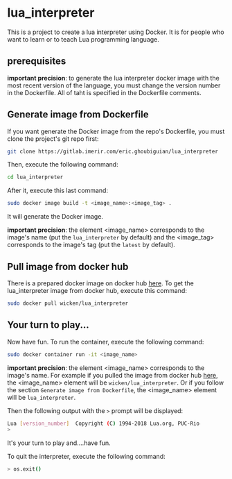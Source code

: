 # lua_interpreter

This is a project to create a lua interpreter using Docker.
It is for people who want to learn or to teach Lua programming language.

## prerequisites



__important precision__: to generate the lua interpreter docker image with the most recent version of the language, you must change the version number in the Dockerfile. All of taht is specified in the Dockerfile comments.

## Generate image from Dockerfile

If you want generate the Docker image from the repo's Dockerfile, you must clone the project's git repo first:

```bash
git clone https://gitlab.imerir.com/eric.ghoubiguian/lua_interpreter
```
Then, execute the following command:

```bash
cd lua_interpreter
```
After it, execute this last command:

```bash
sudo docker image build -t <image_name>:<image_tag> .
```
It will generate the Docker image.

__important precision__: the element <image_name> corresponds to the image's name (put the `lua_interpreter` by default) and the <image_tag> corresponds to the image's tag (put the `latest` by default).

## Pull image from docker hub

There is a prepared docker image on docker hub [here](https://hub.docker.com/r/wicken/lua_interpreter).
To get the lua_interpreter image from docker hub, execute this command:

```bash
sudo docker pull wicken/lua_interpreter
```
## Your turn to play...

Now have fun.
To run the container, execute the following command:

```bash
sudo docker container run -it <image_name>
```
__important precision__: the element <image_name> corresponds to the image's name.
For example if you pulled the image from docker hub [here](https://hub.docker.com/r/wicken/lua_interpreter), the <image_name> element will be `wicken/lua_interpreter`.
Or if you follow the section `Generate image from Dockerfile`, the <image_name> element will be `lua_interpreter`.

Then the following output with the `>` prompt will be displayed:

```bash
Lua [version_number]  Copyright (C) 1994-2018 Lua.org, PUC-Rio
>
```
It's your turn to play and....have fun.

To quit the interpreter, execute the following command:

```bash
> os.exit()
```
